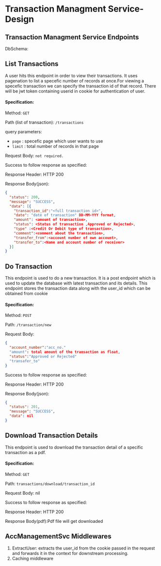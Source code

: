 # Transaction Managment Service-Design

## Transaction Managment Service Endpoints

DbSchema:

## List Transactions
A user hits this endpoint in order to view their transactions. It uses pagenation to list a specefic number of records at once.For viewing a specefic transaction we can specify the transaction id of that record. 
There will be jwt token containing userid in cookie for authentication of user.
#### Specification:
Method: `GET`

Path (list of transaction): `/transactions`

query parameters:
- `page` : specefic page which user wants to use
- `limit` : total number of records in that page

Request Body: `not required.`

Success to follow response as specified:

Response Header: HTTP 200

Response Body(json):
```json
{
  "status": 200,
  "message": "SUCCESS",
  "data": [{
    "transaction_id":"<full transaction id>",
    "date": "date of transaction" DD-MM-YYY format,
    "amount": <amount of transaction>,
    "status": <Status of transaction ,Approved or Rejected>,
    "type" :<Credit Or Debit type of transaction>,
    "comment":<comment about the transaction>,
    "transfer_from":<account number of own account>,
    "transfer_to":<Name and account number of receiver>
  }]
}
```

## Do Transaction
This endpoint is used to do a new transaction. It is a post endpoint which is used to update the database with latest transaction and its details.
This endpoint stores the transaction data along with the user_id which can be obtained from cookie
#### Specification:
Method: `POST`

Path: `/transaction/new`

Request Body: 
```json
{
  "account_number":"acc_no."
  "amount": total amount of the transaction as float,
  "status":"Approved or Rejected"
  "transafer_to"
}
```

Success to follow response as specified:

Response Header: HTTP 200

Response Body(json):
```json
{
  "status": 201,
  "message": "SUCCESS",
  "data": nil
}
```

## Download Transaction Details
This endpoint is used to download the transaction detail of a specific transaction as a pdf.
#### Specification:
Method: `GET`

Path: `transactions/download/transaction_id`

Request Body: nil


Success to follow response as specified:

Response Header: HTTP 200

Response Body(pdf):Pdf file will get downloaded

## AccManagementSvc Middlewares

1. ExtractUser: extracts the user_id from the cookie passed in the request and forwards it in the context for downstream processing.
2. Caching middleware
